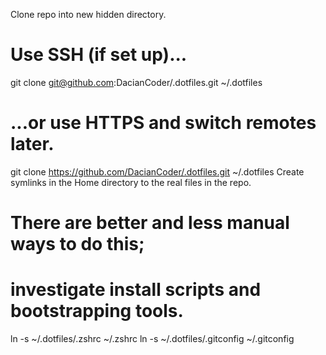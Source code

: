 Clone repo into new hidden directory.
# Use SSH (if set up)...
git clone git@github.com:DacianCoder/.dotfiles.git ~/.dotfiles

# ...or use HTTPS and switch remotes later.
git clone https://github.com/DacianCoder/.dotfiles.git ~/.dotfiles
Create symlinks in the Home directory to the real files in the repo.
# There are better and less manual ways to do this;
# investigate install scripts and bootstrapping tools.

ln -s ~/.dotfiles/.zshrc ~/.zshrc
ln -s ~/.dotfiles/.gitconfig ~/.gitconfig